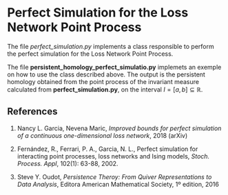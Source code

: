 # Perfect Simulation for the Loss Network Point Process

The file *perfect_simulation.py* implements a class responsible to
perform the perfect simulation for the Loss Network Point Process.

The file **persistent_homology_perfect_simulatio.py** implemets an exemple
on how to use the class described above. The output is the persistent
homology obtained from the point process of the invariant measure calculated 
from **perfect_simulation.py**, on
the interval $I=[a, b] \subseteq \mathbb{R}$.

## References
1. Nancy L. Garcia, Nevena Maric, *Improved bounds for perfect
simulation of a continuous one-dimensional loss network*, 2018 (arXiv)

2. Fernández, R., Ferrari, P. A., Garcia, N. L., Perfect simulation for
interacting point processes, loss networks and Ising models, *Stoch.
Process. Appl*, 102(1): 63-88, 2002.

3. Steve Y. Oudot, *Persistence Theroy: From Quiver Representations to
Data Analysis*, Editora American Mathematical Society, 1º edition, 2016
